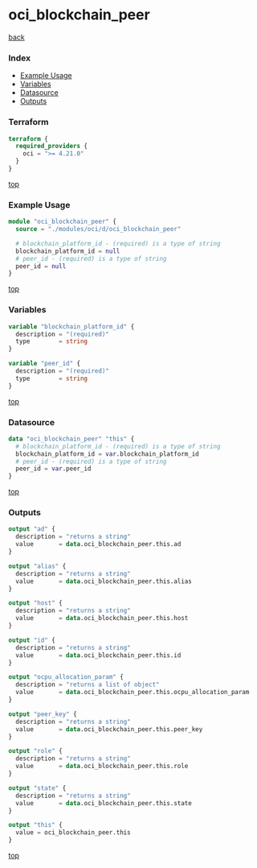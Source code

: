 # oci_blockchain_peer

[back](../oci.md)

### Index

- [Example Usage](#example-usage)
- [Variables](#variables)
- [Datasource](#datasource)
- [Outputs](#outputs)

### Terraform

```terraform
terraform {
  required_providers {
    oci = ">= 4.21.0"
  }
}
```

[top](#index)

### Example Usage

```terraform
module "oci_blockchain_peer" {
  source = "./modules/oci/d/oci_blockchain_peer"

  # blockchain_platform_id - (required) is a type of string
  blockchain_platform_id = null
  # peer_id - (required) is a type of string
  peer_id = null
}
```

[top](#index)

### Variables

```terraform
variable "blockchain_platform_id" {
  description = "(required)"
  type        = string
}

variable "peer_id" {
  description = "(required)"
  type        = string
}
```

[top](#index)

### Datasource

```terraform
data "oci_blockchain_peer" "this" {
  # blockchain_platform_id - (required) is a type of string
  blockchain_platform_id = var.blockchain_platform_id
  # peer_id - (required) is a type of string
  peer_id = var.peer_id
}
```

[top](#index)

### Outputs

```terraform
output "ad" {
  description = "returns a string"
  value       = data.oci_blockchain_peer.this.ad
}

output "alias" {
  description = "returns a string"
  value       = data.oci_blockchain_peer.this.alias
}

output "host" {
  description = "returns a string"
  value       = data.oci_blockchain_peer.this.host
}

output "id" {
  description = "returns a string"
  value       = data.oci_blockchain_peer.this.id
}

output "ocpu_allocation_param" {
  description = "returns a list of object"
  value       = data.oci_blockchain_peer.this.ocpu_allocation_param
}

output "peer_key" {
  description = "returns a string"
  value       = data.oci_blockchain_peer.this.peer_key
}

output "role" {
  description = "returns a string"
  value       = data.oci_blockchain_peer.this.role
}

output "state" {
  description = "returns a string"
  value       = data.oci_blockchain_peer.this.state
}

output "this" {
  value = oci_blockchain_peer.this
}
```

[top](#index)
